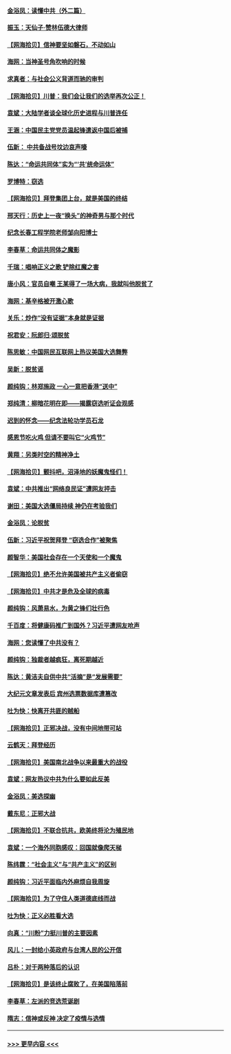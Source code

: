 #### [金浴凤：读懂中共（外二篇）](../pages/nsc993/n12597943.md?t=12052051) 
#### [振玉：天仙子‧赞林伍德大律师](../pages/nsc993/n12597929.md?t=12052051) 
#### [【网海拾贝】信神要坚如磐石，不动如山](../pages/nsc993/n12597901.md?t=12052051) 
#### [海网：当神圣号角吹响的时候](../pages/nsc993/n12595891.md?t=12052051) 
#### [求真者：与社会公义背道而驰的审判](../pages/nsc993/n12595868.md?t=12052051) 
#### [【网海拾贝】川普：我们会让我们的选举再次公正！](../pages/nsc993/n12594930.md?t=12052051) 
#### [袁斌：大陆学者谈全球化历史进程与川普连任](../pages/nsc993/n12594690.md?t=12052051) 
#### [王涵：中国民主党党员温起锋遣返中国后被捕](../pages/nsc993/n12594540.md?t=12052051) 
#### [伍新： 中共备战号坟边哀声嚎](../pages/nsc993/n12593086.md?t=12052051) 
#### [陈达：“命运共同体”实为“‘共’统命运体”](../pages/nsc993/n12590865.md?t=12052051) 
#### [罗博特：窃选](../pages/nsc993/n12590619.md?t=12052051) 
#### [【网海拾贝】拜登集团上台，就是美国的终结](../pages/nsc993/n12589725.md?t=12052051) 
#### [邢天行：历史上一夜“换头”的神奇男与那个时代](../pages/nsc993/n12589424.md?t=12052051) 
#### [纪念长春工程学院老师邹向阳博士](../pages/nsc993/n12585390.md?t=12052051) 
#### [李春草：命运共同体之魔影](../pages/nsc993/n12585026.md?t=12052051) 
#### [千瑞：唱响正义之歌 铲除红魔之害](../pages/nsc993/n12585002.md?t=12052051) 
#### [唐小风：官员自嘲 王某得了一场大病，我就叫他脱贫了](../pages/nsc993/n12584981.md?t=12052051) 
#### [海网：基辛格被开激心歌](../pages/nsc993/n12584946.md?t=12052051) 
#### [关乐：炒作“没有证据”本身就是证据](../pages/nsc993/n12583146.md?t=12052051) 
#### [祝君安：阮郎归‧颂脱贫](../pages/nsc993/n12583119.md?t=12052051) 
#### [陈思敏：中国网民互联网上热议美国大选舞弊](../pages/nsc993/n12582845.md?t=12052051) 
#### [吴新：脱贫谣](../pages/nsc993/n12580839.md?t=12052051) 
#### [颜纯钩：林郑施政 一心一意把香港“送中”](../pages/nsc993/n12580805.md?t=12052051) 
#### [郑纯清：柳暗花明在即——揭露窃选听证会观感](../pages/nsc993/n12580795.md?t=12052051) 
#### [迟到的怀念——纪念法轮功学员石龙](../pages/nsc993/n12580245.md?t=12052051) 
#### [感恩节吃火鸡  但请不要叫它“火鸡节”](../pages/nsc993/n12580252.md?t=12052051) 
#### [黄翔：另类时空的精神净土](../pages/nsc993/n12578638.md?t=12052051) 
#### [【网海拾贝】颤抖吧，沼泽地的妖魔鬼怪们！](../pages/nsc993/n12578552.md?t=12052051) 
#### [袁斌：中共推出“网络良民证”遭网友抨击](../pages/nsc993/n12578511.md?t=12052051) 
#### [谢田：美国大选僵局持续 神仍在考验我们](../pages/nsc993/n12577432.md?t=12052051) 
#### [金浴凤：论脱贫](../pages/nsc993/n12576386.md?t=12052051) 
#### [伍新：习近平祝贺拜登 “窃选合作”被聚焦](../pages/nsc993/n12576358.md?t=12052051) 
#### [颜智华：美国社会存在一个天使和一个魔鬼](../pages/nsc993/n12574299.md?t=12052051) 
#### [【网海拾贝】绝不允许美国被共产主义者偷窃](../pages/nsc993/n12573396.md?t=12052051) 
#### [【网海拾贝】中共才是危及全球的病毒](../pages/nsc993/n12571204.md?t=12052051) 
#### [颜纯钩：风萧易水，为黄之锋们壮行色](../pages/nsc993/n12571487.md?t=12052051) 
#### [千百度：将健康码推广到国外？习近平遭网友呛声](../pages/nsc993/n12570808.md?t=12052051) 
#### [海网：您读懂了中共没有？](../pages/nsc993/n12570487.md?t=12052051) 
#### [颜纯钩：独裁者越疯狂，离死期越近](../pages/nsc993/n12569055.md?t=12052051) 
#### [陈达：黄洁夫自供中共“活摘”是“发展需要”](../pages/nsc993/n12568541.md?t=12052051) 
#### [大纪元文章发表后 宾州选票数据库遭篡改](../pages/nsc993/n12568105.md?t=12052051) 
#### [吐为快：快离开共匪的贼船](../pages/nsc993/n12568462.md?t=12052051) 
#### [【网海拾贝】正邪决战，没有中间地带可站](../pages/nsc993/n12568439.md?t=12052051) 
#### [云鹤天：拜登经历](../pages/nsc993/n12567294.md?t=12052051) 
#### [【网海拾贝】美国南北战争以来最重大的战役](../pages/nsc993/n12567247.md?t=12052051) 
#### [袁斌：网友热议中共为什么要如此反美](../pages/nsc993/n12567162.md?t=12052051) 
#### [金浴凤：美选探幽](../pages/nsc993/n12567147.md?t=12052051) 
#### [戴东尼：正邪大战](../pages/nsc993/n12567033.md?t=12052051) 
#### [【网海拾贝】不联合抗共，欧美终将沦为殖民地](../pages/nsc993/n12565068.md?t=12052051) 
#### [袁斌：一个海外同胞感叹：回国就像爬天梯](../pages/nsc993/n12564986.md?t=12052051) 
#### [陈纬霆：“社会主义”与“共产主义”的区别](../pages/nsc993/n12562417.md?t=12052051) 
#### [颜纯钩：习近平面临内外麻烦自我周旋](../pages/nsc993/n12563356.md?t=12052051) 
#### [【网海拾贝】为了守住人类道德底线而战](../pages/nsc993/n12562542.md?t=12052051) 
#### [吐为快：正义必胜看大选](../pages/nsc993/n12561967.md?t=12052051) 
#### [向真：“川粉”力挺川普的主要因素](../pages/nsc993/n12560774.md?t=12052051) 
#### [风儿：一封给小英政府与台湾人民的公开信](../pages/nsc993/n12560581.md?t=12052051) 
#### [吕朴：对于两种落后的认识](../pages/nsc993/n12560492.md?t=12052051) 
#### [【网海拾贝】是该终止腐败了，在美国陷落前](../pages/nsc993/n12559936.md?t=12052051) 
#### [李春草：左派的竞选荒诞剧](../pages/nsc993/n12558380.md?t=12052051) 
#### [隋志：信神或反神 决定了疫情与选情](../pages/nsc993/n12558255.md?t=12052051) 

----
#### [ >>> 更早内容 <<< ](../indexes/nsc993-earlier.md)
